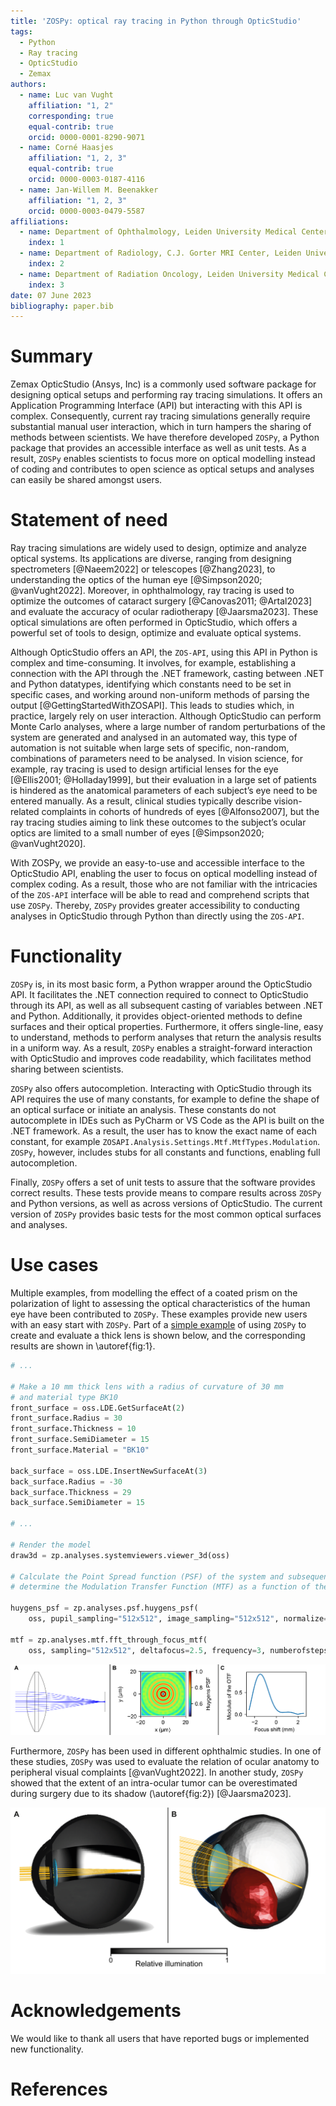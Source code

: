 ```yaml
---
title: 'ZOSPy: optical ray tracing in Python through OpticStudio'
tags:
  - Python
  - Ray tracing
  - OpticStudio
  - Zemax
authors:
  - name: Luc van Vught
    affiliation: "1, 2"
    corresponding: true
    equal-contrib: true
    orcid: 0000-0001-8290-9071
  - name: Corné Haasjes
    affiliation: "1, 2, 3"
    equal-contrib: true
    orcid: 0000-0003-0187-4116
  - name: Jan-Willem M. Beenakker
    affiliation: "1, 2, 3"
    orcid: 0000-0003-0479-5587
affiliations:
  - name: Department of Ophthalmology, Leiden University Medical Center, Leiden, the Netherlands
    index: 1
  - name: Department of Radiology, C.J. Gorter MRI Center, Leiden University Medical Center, Leiden, the Netherlands
    index: 2
  - name: Department of Radiation Oncology, Leiden University Medical Center, Leiden, the Netherlands
    index: 3
date: 07 June 2023
bibliography: paper.bib
---
```


# Summary
Zemax OpticStudio (Ansys, Inc) is a commonly used software package for designing optical setups and performing ray tracing simulations. It offers an Application Programming Interface (API) but interacting with this API is complex. Consequently, current ray tracing simulations generally require substantial manual user interaction, which in turn hampers the sharing of methods between scientists. We have therefore developed `ZOSPy`, a Python package that provides an accessible interface as well as unit tests. As a result, `ZOSPy` enables scientists to focus more on optical modelling instead of coding and contributes to open science as optical setups and analyses can easily be shared amongst users. 

# Statement of need
Ray tracing simulations are widely used to design, optimize and analyze optical systems. Its applications are diverse, ranging from designing spectrometers [@Naeem2022] or telescopes [@Zhang2023], to understanding the optics of the human eye [@Simpson2020; @vanVught2022]. Moreover, in ophthalmology, ray tracing is used to optimize the outcomes of cataract surgery [@Canovas2011; @Artal2023] and evaluate the accuracy of ocular radiotherapy [@Jaarsma2023]. These optical simulations are often performed in OpticStudio, which offers a powerful set of tools to design, optimize and evaluate optical systems.

Although OpticStudio offers an API, the `ZOS-API`, using this API in Python is complex and time-consuming. It involves, for example, establishing a connection with the API through the .NET framework, casting between .NET and Python datatypes, identifying which constants need to be set in specific cases, and working around  non-uniform methods of parsing the output [@GettingStartedWithZOSAPI]. This leads to studies which, in practice, largely rely on user interaction. Although OpticStudio can perform Monte Carlo analyses, where a large number of random perturbations of the system are generated and analysed in an automated way, this type of automation is not suitable when large sets of specific, non-random, combinations of parameters need to be analysed. In vision science, for example, ray tracing is used to design artificial lenses for the eye [@Ellis2001; @Holladay1999], but their evaluation in a large set of patients is hindered as the anatomical parameters of each subject’s eye need to be entered manually. As a result, clinical studies typically describe vision-related complaints in cohorts of hundreds of eyes [@Alfonso2007], but the ray tracing studies aiming to link these outcomes to the subject’s ocular optics are limited to a small number of eyes [@Simpson2020; @vanVught2020].

With ZOSPy, we provide an easy-to-use and accessible interface to the OpticStudio API, enabling the user to focus on optical modelling instead of complex coding. As a result, those who are not familiar with the intricacies of the `ZOS-API` interface will be able to read and comprehend scripts that use `ZOSPy`. Thereby, `ZOSPy`  provides greater accessibility to conducting analyses in OpticStudio through Python than directly using the `ZOS-API`.

# Functionality
`ZOSPy` is, in its most basic form, a Python wrapper around the OpticStudio API. It facilitates the .NET connection required to connect to OpticStudio through its API, as well as all subsequent casting of variables between .NET and Python. Additionally, it provides object-oriented methods to define surfaces and their optical properties. Furthermore, it offers single-line, easy to understand, methods to perform analyses that return the analysis results in a uniform way. As a result, `ZOSPy` enables a straight-forward interaction with OpticStudio and improves code readability, which facilitates method sharing between scientists.

`ZOSPy` also offers autocompletion. Interacting with OpticStudio through its API requires the use of many constants, for example to define the shape of an optical surface or initiate an analysis. These constants do not autocomplete in IDEs such as PyCharm or VS Code as the API is built on the .NET framework. As a result, the user has to know the exact name of each constant, for example `ZOSAPI.Analysis.Settings.Mtf.MtfTypes.Modulation`. `ZOSPy`, however, includes stubs for all constants and functions, enabling full autocompletion. 

Finally, `ZOSPy` offers a set of unit tests to assure that the software provides correct results. These tests provide means to compare results across `ZOSPy` and Python versions, as well as across versions of OpticStudio. The current version of `ZOSPy` provides basic tests for the most common optical surfaces and analyses.


# Use cases
Multiple examples, from modelling the effect of a coated prism on the polarization of light to assessing the optical characteristics of the human eye have been contributed to `ZOSPy`. These examples provide new users with an easy start with `ZOSPy`. Part of a [simple example](https://zospy.readthedocs.io/simple-example) of using `ZOSPy` to create and evaluate a thick lens is shown below, and the corresponding results are shown in \autoref{fig:1}. 

```python
# ...

# Make a 10 mm thick lens with a radius of curvature of 30 mm 
# and material type BK10 
front_surface = oss.LDE.GetSurfaceAt(2)
front_surface.Radius = 30
front_surface.Thickness = 10
front_surface.SemiDiameter = 15
front_surface.Material = "BK10"

back_surface = oss.LDE.InsertNewSurfaceAt(3)
back_surface.Radius = -30
back_surface.Thickness = 29
back_surface.SemiDiameter = 15

# ...

# Render the model
draw3d = zp.analyses.systemviewers.viewer_3d(oss)

# Calculate the Point Spread function (PSF) of the system and subsequently
# determine the Modulation Transfer Function (MTF) as a function of the location of the imaging plane.

huygens_psf = zp.analyses.psf.huygens_psf(
    oss, pupil_sampling="512x512", image_sampling="512x512", normalize=True)
    
mtf = zp.analyses.mtf.fft_through_focus_mtf(
    oss, sampling="512x512", deltafocus=2.5, frequency=3, numberofsteps=51)
```

![**Results of the example code**. **A)** The created optical system results in a slightly out of focus image. **B)** The Huygens Point Spread Function (PSF) shows the aberrations of the system **C)** The calculated Modulation Transfer Function (MTF) as a function of image plane location shows a maximum at -1.3 mm, indicating that the system will be in focus when the imaging plane is shifted by 1.3 mm towards the lens.\label{fig:1}](Figure%201.png)

Furthermore, `ZOSPy` has been used in different ophthalmic studies. In one of these studies, `ZOSPy` was used to evaluate the relation of ocular anatomy to peripheral visual complaints [@vanVught2022]. In another study, `ZOSPy` showed that the extent of an intra-ocular tumor can be overestimated during surgery due to its shadow (\autoref{fig:2}) [@Jaarsma2023].

![**Simulation mimicking the clip surgery for radiotherapy of an intraocular tumor [@Jaarsma2023]**. The ocular geometry including the dimension of the tumor were loaded into OpticStudio using `ZOSPy` and the *CAD Part: STL* object type, after which the retinal illumination was simulated. The results were rendered using the non-sequential Shaded Model analysis (`zospy.analyses.systemviewers.nsc_shaded_model`).\label{fig:2}](Figure%202.png)

# Acknowledgements
We would like to thank all users that have reported bugs or implemented new functionality. 

# References

